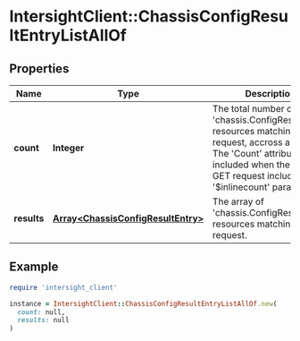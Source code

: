 # IntersightClient::ChassisConfigResultEntryListAllOf

## Properties

| Name | Type | Description | Notes |
| ---- | ---- | ----------- | ----- |
| **count** | **Integer** | The total number of &#39;chassis.ConfigResultEntry&#39; resources matching the request, accross all pages. The &#39;Count&#39; attribute is included when the HTTP GET request includes the &#39;$inlinecount&#39; parameter. | [optional] |
| **results** | [**Array&lt;ChassisConfigResultEntry&gt;**](ChassisConfigResultEntry.md) | The array of &#39;chassis.ConfigResultEntry&#39; resources matching the request. | [optional] |

## Example

```ruby
require 'intersight_client'

instance = IntersightClient::ChassisConfigResultEntryListAllOf.new(
  count: null,
  results: null
)
```

